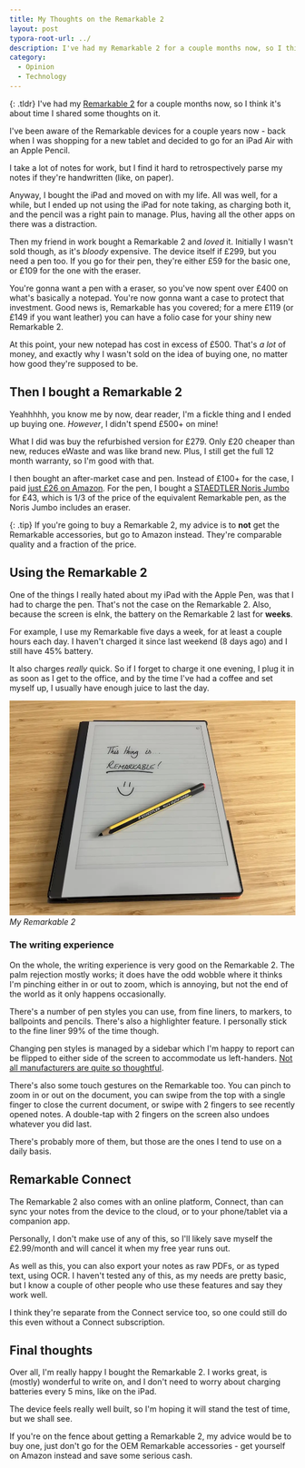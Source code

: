 ```yaml
---
title: My Thoughts on the Remarkable 2
layout: post
typora-root-url: ../
description: I've had my Remarkable 2 for a couple months now, so I think it's about time I shared some thoughts on it.
category:
  - Opinion
  - Technology
---
```


{: .tldr}
I've had my [Remarkable 2](https://remarkable.com) for a couple months now, so I think it's about time I shared some thoughts on it.


I've been aware of the Remarkable devices for a couple years now - back when I was shopping for a new tablet and decided to go for an iPad Air with an Apple Pencil.

I take a lot of notes for work, but I find it hard to retrospectively parse my notes if they're handwritten (like, on paper).

Anyway, I bought the iPad and moved on with my life. All was well, for a while, but I ended up not using the iPad for note taking, as charging both it, and the pencil was a right pain to manage. Plus, having all the other apps on there was a distraction.

Then my friend in work bought a Remarkable 2 and *loved* it. Initially I wasn't sold though, as it's *bloody* expensive. The device itself if £299, but you need a pen too. If you go for their pen, they're either £59 for the basic one, or £109 for the one with the eraser.

You're gonna want a pen with a eraser, so you've now spent over £400 on what's basically a notepad. You're now gonna want a case to protect that investment. Good news is, Remarkable has you covered; for a mere £119 (or £149 if you want leather) you can have a folio case for your shiny new Remarkable 2.

At this point, your new notepad has cost in excess of £500. That's *a lot* of money, and exactly why I wasn't sold on the idea of buying one, no matter how good they're supposed to be.

## Then I bought a Remarkable 2

Yeahhhhh, you know me by now, dear reader, I'm a fickle thing and I ended up buying one. *However*, I didn't spend £500+ on mine!

What I did was buy the refurbished version for £279. Only £20 cheaper than new, reduces eWaste and was like brand new. Plus, I still get the full 12 month warranty, so I'm good with that.

I then bought an after-market case and pen. Instead of £100+ for the case, I paid [just £26 on Amazon](https://amzn.to/3V3q6TT). For the pen, I bought a [STAEDTLER Noris Jumbo](https://amzn.to/3oGayJv) for £43, which is 1/3 of the price of the equivalent Remarkable pen, as the Noris Jumbo includes an eraser.

{: .tip}
If you're going to buy a Remarkable 2, my advice is to **not** get the Remarkable accessories, but go to Amazon instead. They're comparable quality and a fraction of the price.

## Using the Remarkable 2

One of the things I really hated about my iPad with the Apple Pen, was that I had to charge the pen. That's not the case on the Remarkable 2. Also, because the screen is eInk, the battery on the Remarkable 2 last for **weeks**.

For example, I use my Remarkable five days a week, for at least a couple hours each day. I haven't charged it since last weekend (8 days ago) and I still have 45% battery.

It also charges *really* quick. So if I forget to charge it one evening, I plug it in as soon as I get to the office, and by the time I've had a coffee and set myself up, I usually have enough juice to last the day.

![remarkable-2](/assets/images/remarkable-2.webp)
*My Remarkable 2*

### The writing experience

On the whole, the writing experience is very good on the Remarkable 2. The palm rejection mostly works; it does have the odd wobble where it thinks I'm pinching either in or out to zoom, which is annoying, but not the end of the world as it only happens occasionally.

There's a number of pen styles you can use, from fine liners, to markers, to ballpoints and pencils. There's also a highlighter feature. I personally stick to the fine liner 99% of the time though.

Changing pen styles is managed by a sidebar which I'm happy to report can be flipped to either side of the screen to accommodate us left-handers. [Not all manufacturers are quite so thoughtful](https://kevquirk.com/why-does-logitech-hate-left-handed-people).

There's also some touch gestures on the Remarkable too. You can pinch to zoom in or out on the document, you can swipe from the top with a single finger to close the current document, or swipe with 2 fingers to see recently opened notes. A double-tap with 2 fingers on the screen also undoes whatever you did last.

There's probably more of them, but those are the ones I tend to use on a daily basis.

## Remarkable Connect

The Remarkable 2 also comes with an online platform, Connect, than can sync your notes from the device to the cloud, or to your phone/tablet via a companion app.

Personally, I don't make use of any of this, so I'll likely save myself the £2.99/month and will cancel it when my free year runs out.

As well as this, you can also export your notes as raw PDFs, or as typed text, using OCR. I haven't tested any of this, as my needs are pretty basic, but I know a couple of other people who use these features and say they work well.

I think they're separate from the Connect service too, so one could still do this even without a Connect subscription.

## Final thoughts

Over all, I'm really happy I bought the Remarkable 2. I works great, is (mostly) wonderful to write on, and I don't need to worry about charging batteries every 5 mins, like on the iPad.

The device feels really well built, so I'm hoping it will stand the test of time, but we shall see.

If you're on the fence about getting a Remarkable 2, my advice would be to buy one, just don't go for the OEM Remarkable accessories - get yourself on Amazon instead and save some serious cash.